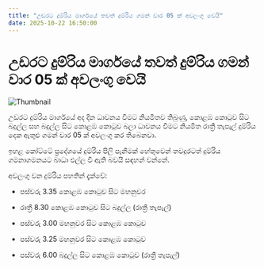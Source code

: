 ```yaml
---
title: "උඩරට දුම්රිය මාර්ගයේ තවත් දුම්රිය ගමන් වාර 05 ක් අවලංගු වෙයි"
date: 2025-10-22 16:50:00
---
```


# උඩරට දුම්රිය මාර්ගයේ තවත් දුම්රිය ගමන් වාර 05 ක් අවලංගු වෙයි

![Thumbnail](https://helakuru.sgp1.cdn.digitaloceanspaces.com/esana/images/lib/train-22[1].jpg)

උඩරට දුම්රිය මාර්ගයේ අද දින ධාවනය වීමට නියමිතව තිබුණු, කොළඹ කොටුව සිට බදුල්ල සහ බදුල්ල සිට කොළඹ කොටුව බලා ධාවනය වීමට නියමිත රාත්‍රී තැපැල් දුම්රිය දෙක ඇතුළු ගමන් වාර 05 ක් අවලංගු කර තිබෙනවා.

ඉහළ කෝට්ටේ ප්‍රදේශයේ දුම්රිය පීලි පැනීමක් හේතුවෙන් තවදුරටත් දුම්රිය ගමනාගමනයට බාධා එල්ල වී ඇති බවයි සඳහන් වන්නේ.

අවලංගු වන දුම්රිය පහතින් දැක්වේ:

* පස්වරු 3.35 කොළඹ කොටුව සිට මහනුවර

* රාත්‍රී 8.30 කොළඹ කොටුව සිට බදුල්ල (රාත්‍රී තැපැල්)

* පස්වරු 3.00 මහනුවර සිට කොළඹ කොටුව

* පස්වරු 3.25 මහනුවර සිට කොළඹ කොටුව

* පස්වරු 6.00 බදුල්ල සිට කොළඹ කොටුව (රාත්‍රී තැපැල්)


